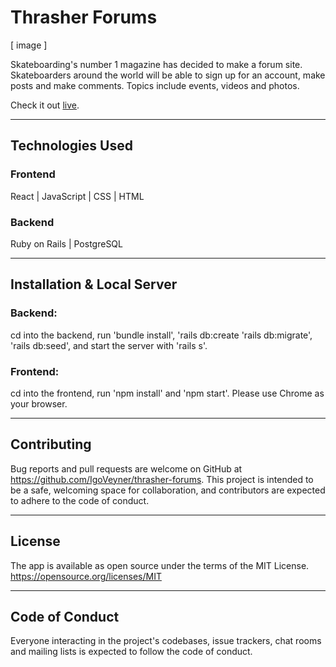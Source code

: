 # Thrasher Forums
[ image ] 

Skateboarding's number 1 magazine has decided to make a forum site. Skateboarders around the world will be able to sign up for an account, make posts and make comments. Topics include events, videos and photos.

Check it out [live](https://thrasher-forums.web.app/login).

---
## Technologies Used

### Frontend
React | JavaScript | CSS | HTML

### Backend
Ruby on Rails | PostgreSQL

---
## Installation & Local Server

### Backend: 
cd into the backend, run 'bundle install', 'rails db:create 'rails db:migrate', 'rails db:seed', and start the server with 'rails s'.

### Frontend:
cd into the frontend, run 'npm install' and 'npm start'.
Please use Chrome as your browser.

---
## Contributing
Bug reports and pull requests are welcome on GitHub at https://github.com/IgoVeyner/thrasher-forums. This project is intended to be a safe, welcoming space for collaboration, and contributors are expected to adhere to the code of conduct.

---
## License
The app is available as open source under the terms of the MIT License. https://opensource.org/licenses/MIT

---
## Code of Conduct
Everyone interacting in the project's codebases, issue trackers, chat rooms and mailing lists is expected to follow the code of conduct.
